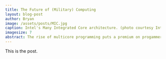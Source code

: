 ```yaml
---
title: The Future of (Military) Computing
layout: blog-post
author: Bryan
image: /assets/posts/MIC.jpg
caption: Intel's Many Integrated Core architecture. (photo courtesy Intel)
imagesize: 7
abstract: The rise of multicore programming puts a premium on progammers who can deal with concurrency.  Those guys suck my balls.  Yeah I said it.  What?  Suck it bitch.
---
```

This is the post.
